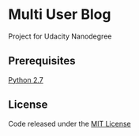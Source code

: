 # Multi User Blog
Project for Udacity Nanodegree

## Prerequisites
[Python 2.7](https://www.python.org/downloads/)

## License
Code released under the [MIT License](https://github.com/MariiaSurmenok/multi-user-blog/blob/master/LICENSE)
